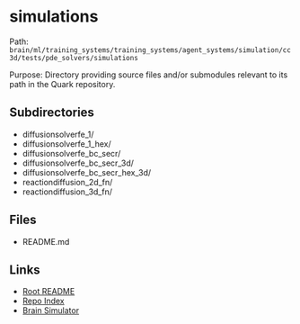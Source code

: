 # simulations

Path: `brain/ml/training_systems/training_systems/agent_systems/simulation/cc3d/tests/pde_solvers/simulations`

Purpose: Directory providing source files and/or submodules relevant to its path in the Quark repository.

## Subdirectories
- diffusionsolverfe_1/
- diffusionsolverfe_1_hex/
- diffusionsolverfe_bc_secr/
- diffusionsolverfe_bc_secr_3d/
- diffusionsolverfe_bc_secr_hex_3d/
- reactiondiffusion_2d_fn/
- reactiondiffusion_3d_fn/

## Files
- README.md

## Links
- [Root README](../../../../../../../../../README.md)
- [Repo Index](../../../../../../../../../repo_index.json)
- [Brain Simulator](../../../../../../../../../brain/architecture/brain_simulator.py)

